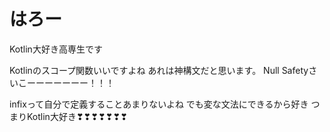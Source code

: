 # はろー
Kotlin大好き高専生です

Kotlinのスコープ関数いいですよね
あれは神構文だと思います。
Null Safetyさいこーーーーーーー！！！

infixって自分で定義することあまりないよね
でも変な文法にできるから好き
 つまりKotlin大好き❣❣❣❣❣❣❣
